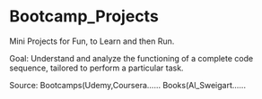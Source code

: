 # Bootcamp_Projects
Mini Projects for Fun, to Learn and then Run.

Goal: Understand and analyze the functioning of a complete code sequence, tailored to perform a particular task.

Source: Bootcamps(Udemy,Coursera......
        Books(Al_Sweigart......
